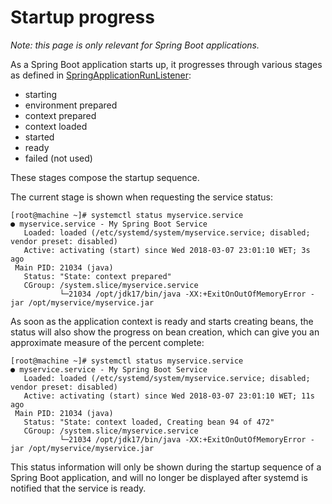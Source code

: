 # Startup progress

_Note: this page is only relevant for Spring Boot applications._

As a Spring Boot application starts up, it progresses through various stages as defined
in [SpringApplicationRunListener](https://docs.spring.io/spring-boot/docs/3.0.0/api/org/springframework/boot/SpringApplicationRunListener.html):
 * starting
 * environment prepared
 * context prepared
 * context loaded
 * started
 * ready
 * failed (not used)

These stages compose the startup sequence.

The current stage is shown when requesting the service status:

```
[root@machine ~]# systemctl status myservice.service
● myservice.service - My Spring Boot Service
   Loaded: loaded (/etc/systemd/system/myservice.service; disabled; vendor preset: disabled)
   Active: activating (start) since Wed 2018-03-07 23:01:10 WET; 3s ago
 Main PID: 21034 (java)
   Status: "State: context prepared"
   CGroup: /system.slice/myservice.service
           └─21034 /opt/jdk17/bin/java -XX:+ExitOnOutOfMemoryError -jar /opt/myservice/myservice.jar
```

As soon as the application context is ready and starts creating beans, the status will also show the progress on bean creation, which can give you an
approximate measure of the percent complete:

```
[root@machine ~]# systemctl status myservice.service
● myservice.service - My Spring Boot Service
   Loaded: loaded (/etc/systemd/system/myservice.service; disabled; vendor preset: disabled)
   Active: activating (start) since Wed 2018-03-07 23:01:10 WET; 11s ago
 Main PID: 21034 (java)
   Status: "State: context loaded, Creating bean 94 of 472"
   CGroup: /system.slice/myservice.service
           └─21034 /opt/jdk17/bin/java -XX:+ExitOnOutOfMemoryError -jar /opt/myservice/myservice.jar
```

This status information will only be shown during the startup sequence of a Spring Boot application, and will no longer be displayed after systemd is notified
that the service is ready.
